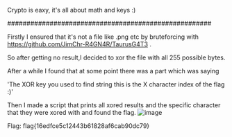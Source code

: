 Crypto is eaxy, it's all about math and keys :) 

#####################################################

Firstly I ensured that it's not a file like .png etc by bruteforcing with https://github.com/JimChr-R4GN4R/TaurusG4T3 .

So after getting no result,I decided to xor the file with all 255 possible bytes.

After a while I found that at some point there was a part which was saying 

'The XOR key you used to find string this is the X character index of the flag :)' 

Then I made a script that prints all xored results and the specific character that they were xored with and found the flag.
![image](https://user-images.githubusercontent.com/59511698/111084258-303ed480-851a-11eb-9c7a-0b0ae3ad94d8.png)

Flag: flag{16edfce5c12443b61828af6cab90dc79}
